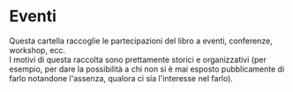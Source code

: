 # Eventi

Questa cartella raccoglie le partecipazioni del libro a eventi, conferenze, workshop, ecc.  
I motivi di questa raccolta sono prettamente storici e organizzativi (per esempio, per dare la possibilità a chi non si è mai esposto pubblicamente di farlo notandone l'assenza, qualora ci sia l'interesse nel farlo).
